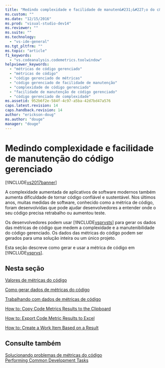 ```yaml
---
title: "Medindo complexidade e facilidade de manuten&#231;&#227;o do c&#243;digo gerenciado | Microsoft Docs"
ms.custom: ""
ms.date: "12/15/2016"
ms.prod: "visual-studio-dev14"
ms.reviewer: ""
ms.suite: ""
ms.technology: 
  - "vs-ide-general"
ms.tgt_pltfrm: ""
ms.topic: "article"
f1_keywords: 
  - "vs.codeanalysis.codemetrics.toolwindow"
helpviewer_keywords: 
  - "métricas de código gerenciado"
  - "métricas de código"
  - "código gerenciado de métricas"
  - "código gerenciado de facilidade de manutenção"
  - "complexidade de código gerenciado"
  - "facilidade de manutenção de código gerenciado"
  - "código gerenciado de complexidade"
ms.assetid: 952b6f2e-584f-4c97-a5ba-42d7bd47a576
caps.latest.revision: 14
caps.handback.revision: 14
author: "erickson-doug"
ms.author: "douge"
manager: "douge"
---
```

# Medindo complexidade e facilidade de manuten&#231;&#227;o do c&#243;digo gerenciado
[!INCLUDE[vs2017banner](../code-quality/includes/vs2017banner.md)]

A complexidade aumentada de aplicativos de software modernos também aumenta dificuldade de tornar código confiável e sustentável.  Nos últimos anos, muitas medidas de software, conhecido como a métrica de código, foram desenvolvidas que pode ajudar desenvolvedores a entender onde o seu código precisa retrabalho ou aumentou teste.  
  
 Os desenvolvedores podem usar [!INCLUDE[vsprvsts](../code-quality/includes/vsprvsts_md.md)] para gerar os dados das métricas de código que medem a complexidade e a manutenibilidade do código gerenciado.  Os dados das métricas do código podem ser gerados para uma solução inteira ou um único projeto.  
  
 Esta seção descreve como gerar e usar a métrica de código em [!INCLUDE[vsprvs](../code-quality/includes/vsprvs_md.md)].  
  
## Nesta seção  
 [Valores de métricas do código](../code-quality/code-metrics-values.md)  
  
 [Como gerar dados de métricas do código](../code-quality/how-to-generate-code-metrics-data.md)  
  
 [Trabalhando com dados de métricas de código](../code-quality/working-with-code-metrics-data.md)  
  
 [How to: Copy Code Metrics Results to the Clipboard](http://msdn.microsoft.com/pt-br/bce8fa29-e39c-4855-aab9-8346257657c5)  
  
 [How to: Export Code Metric Results to Excel](http://msdn.microsoft.com/pt-br/affc08f3-24e5-446d-9076-bf517663e582)  
  
 [How to: Create a Work Item Based on a Result](http://msdn.microsoft.com/pt-br/9016393b-b5a3-4d6b-ab6d-f80bafafc0da)  
  
## Consulte também  
 [Solucionando problemas de métricas do código](../code-quality/troubleshooting-code-metrics-issues.md)   
 [Performing Common Development Tasks](http://msdn.microsoft.com/pt-br/4cd9702a-1e21-4f2d-8e86-e1be4bc74f0b)